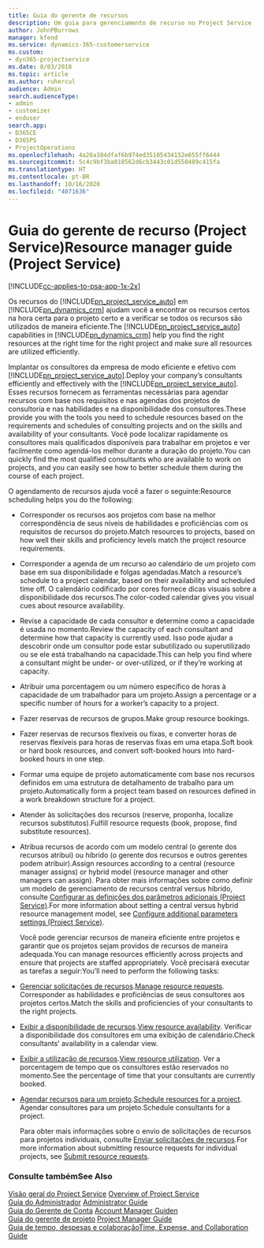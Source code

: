 ```yaml
---
title: Guia do gerente de recursos
description: Um guia para gerenciamento de recurso no Project Service
author: JohnPBurrows
manager: kfend
ms.service: dynamics-365-customerservice
ms.custom:
- dyn365-projectservice
ms.date: 8/03/2018
ms.topic: article
ms.author: ruhercul
audience: Admin
search.audienceType:
- admin
- customizer
- enduser
search.app:
- D365CE
- D365PS
- ProjectOperations
ms.openlocfilehash: 4a26a384dfaf6b974ed35105434152e655ff6444
ms.sourcegitcommit: 5c4c9bf3ba018562d6cb3443c01d550489c415fa
ms.translationtype: HT
ms.contentlocale: pt-BR
ms.lasthandoff: 10/16/2020
ms.locfileid: "4071636"
---
```

# <a name="resource-manager-guide-project-service"></a><span data-ttu-id="c965b-103">Guia do gerente de recurso (Project Service)</span><span class="sxs-lookup"><span data-stu-id="c965b-103">Resource manager guide (Project Service)</span></span>

[!INCLUDE[cc-applies-to-psa-app-1x-2x](../includes/cc-applies-to-psa-app-1x-2x.md)]

<span data-ttu-id="c965b-104">Os recursos do [!INCLUDE[pn_project_service_auto](../includes/pn-project-service-auto.md)] em [!INCLUDE[pn_dynamics_crm](../includes/pn-dynamics-crm.md)] ajudam você a encontrar os recursos certos na hora certa para o projeto certo e a verificar se todos os recursos são utilizados de maneira eficiente.</span><span class="sxs-lookup"><span data-stu-id="c965b-104">The [!INCLUDE[pn_project_service_auto](../includes/pn-project-service-auto.md)] capabilities in [!INCLUDE[pn_dynamics_crm](../includes/pn-dynamics-crm.md)] help you find the right resources at the right time for the right project and make sure all resources are utilized efficiently.</span></span>  
  
 <span data-ttu-id="c965b-105">Implantar os consultores da empresa de modo eficiente e efetivo com [!INCLUDE[pn_project_service_auto](../includes/pn-project-service-auto.md)].</span><span class="sxs-lookup"><span data-stu-id="c965b-105">Deploy your company’s consultants efficiently and effectively with the [!INCLUDE[pn_project_service_auto](../includes/pn-project-service-auto.md)].</span></span> <span data-ttu-id="c965b-106">Esses recursos fornecem as ferramentas necessárias para agendar recursos com base nos requisitos e nas agendas dos projetos de consultoria e nas habilidades e na disponibilidade dos consultores.</span><span class="sxs-lookup"><span data-stu-id="c965b-106">These provide you with the tools you need to schedule resources based on the requirements and schedules of consulting projects and on the skills and availability of your consultants.</span></span> <span data-ttu-id="c965b-107">Você pode localizar rapidamente os consultores mais qualificados disponíveis para trabalhar em projetos e ver facilmente como agendá-los melhor durante a duração do projeto.</span><span class="sxs-lookup"><span data-stu-id="c965b-107">You can quickly find the most qualified consultants who are available to work on projects, and you can easily see how to better schedule them during the course of each project.</span></span>  
  
 <span data-ttu-id="c965b-108">O agendamento de recursos ajuda você a fazer o seguinte:</span><span class="sxs-lookup"><span data-stu-id="c965b-108">Resource scheduling helps you do the following:</span></span>  
  
- <span data-ttu-id="c965b-109">Corresponder os recursos aos projetos com base na melhor correspondência de seus níveis de habilidades e proficiências com os requisitos de recursos do projeto.</span><span class="sxs-lookup"><span data-stu-id="c965b-109">Match resources to projects, based on how well their skills and proficiency levels match the project resource requirements.</span></span>  
  
- <span data-ttu-id="c965b-110">Corresponder a agenda de um recurso ao calendário de um projeto com base em sua disponibilidade e folgas agendadas.</span><span class="sxs-lookup"><span data-stu-id="c965b-110">Match a resource’s schedule to a project calendar, based on their availability and scheduled time off.</span></span> <span data-ttu-id="c965b-111">O calendário codificado por cores fornece dicas visuais sobre a disponibilidade dos recursos.</span><span class="sxs-lookup"><span data-stu-id="c965b-111">The color-coded calendar gives you visual cues about resource availability.</span></span>  
  
- <span data-ttu-id="c965b-112">Revise a capacidade de cada consultor e determine como a capacidade é usada no momento.</span><span class="sxs-lookup"><span data-stu-id="c965b-112">Review the capacity of each consultant and determine how that capacity is currently used.</span></span> <span data-ttu-id="c965b-113">Isso pode ajudar a descobrir onde um consultor pode estar subutilizado ou superutilizado ou se ele está trabalhando na capacidade.</span><span class="sxs-lookup"><span data-stu-id="c965b-113">This can help you find where a consultant might be under- or over-utilized, or if they’re working at capacity.</span></span>  
  
- <span data-ttu-id="c965b-114">Atribuir uma porcentagem ou um número específico de horas à capacidade de um trabalhador para um projeto.</span><span class="sxs-lookup"><span data-stu-id="c965b-114">Assign a percentage or a specific number of hours for a worker’s capacity to a project.</span></span>  
  
- <span data-ttu-id="c965b-115">Fazer reservas de recursos de grupos.</span><span class="sxs-lookup"><span data-stu-id="c965b-115">Make group resource bookings.</span></span>  
  
- <span data-ttu-id="c965b-116">Fazer reservas de recursos flexíveis ou fixas, e converter horas de reservas flexíveis para horas de reservas fixas em uma etapa.</span><span class="sxs-lookup"><span data-stu-id="c965b-116">Soft book or hard book resources, and convert soft-booked hours into hard-booked hours in one step.</span></span>  
  
- <span data-ttu-id="c965b-117">Formar uma equipe de projeto automaticamente com base nos recursos definidos em uma estrutura de detalhamento de trabalho para um projeto.</span><span class="sxs-lookup"><span data-stu-id="c965b-117">Automatically form a project team based on resources defined in a work breakdown structure for a project.</span></span>  
  
- <span data-ttu-id="c965b-118">Atender às solicitações dos recursos (reserve, proponha, localize recursos substitutos).</span><span class="sxs-lookup"><span data-stu-id="c965b-118">Fulfill resource requests (book, propose, find substitute resources).</span></span>  
  
- <span data-ttu-id="c965b-119">Atribua recursos de acordo com um modelo central (o gerente dos recursos atribui) ou híbrido (o gerente dos recursos e outros gerentes podem atribuir).</span><span class="sxs-lookup"><span data-stu-id="c965b-119">Assign resources according to a central (resource manager assigns) or hybrid model (resource manager and other managers can assign).</span></span> <span data-ttu-id="c965b-120">Para obter mais informações sobre como definir um modelo de gerenciamento de recursos central versus híbrido, consulte [Configurar as definições dos parâmetros adicionais (Project Service)](../psa/configure-additional-parameters-settings.md).</span><span class="sxs-lookup"><span data-stu-id="c965b-120">For more information about setting a central versus hybrid resource management model, see [Configure additional parameters settings (Project Service)](../psa/configure-additional-parameters-settings.md).</span></span>  
  
  <span data-ttu-id="c965b-121">Você pode gerenciar recursos de maneira eficiente entre projetos e garantir que os projetos sejam providos de recursos de maneira adequada.</span><span class="sxs-lookup"><span data-stu-id="c965b-121">You can manage resources efficiently across projects and ensure that projects are staffed appropriately.</span></span> <span data-ttu-id="c965b-122">Você precisará executar as tarefas a seguir:</span><span class="sxs-lookup"><span data-stu-id="c965b-122">You’ll need to perform the following tasks:</span></span>  
  
- <span data-ttu-id="c965b-123">[Gerenciar solicitações de recursos](../psa/manage-resource-requests.md).</span><span class="sxs-lookup"><span data-stu-id="c965b-123">[Manage resource requests](../psa/manage-resource-requests.md).</span></span> <span data-ttu-id="c965b-124">Corresponder as habilidades e proficiências de seus consultores aos projetos certos.</span><span class="sxs-lookup"><span data-stu-id="c965b-124">Match the skills and proficiencies of your consultants to the right projects.</span></span>  
  
- <span data-ttu-id="c965b-125">[Exibir a disponibilidade de recursos](../psa/view-resource-availability.md).</span><span class="sxs-lookup"><span data-stu-id="c965b-125">[View resource availability](../psa/view-resource-availability.md).</span></span> <span data-ttu-id="c965b-126">Verificar a disponibilidade dos consultores em uma exibição de calendário.</span><span class="sxs-lookup"><span data-stu-id="c965b-126">Check consultants’ availability in a calendar view.</span></span>  
  
- <span data-ttu-id="c965b-127">[Exibir a utilização de recursos](../psa/view-resource-utilization.md).</span><span class="sxs-lookup"><span data-stu-id="c965b-127">[View resource utilization](../psa/view-resource-utilization.md).</span></span> <span data-ttu-id="c965b-128">Ver a porcentagem de tempo que os consultores estão reservados no momento.</span><span class="sxs-lookup"><span data-stu-id="c965b-128">See the percentage of time that your consultants are currently booked.</span></span>  
  
- <span data-ttu-id="c965b-129">[Agendar recursos para um projeto](../psa/schedule-resources-project.md).</span><span class="sxs-lookup"><span data-stu-id="c965b-129">[Schedule resources for a project](../psa/schedule-resources-project.md).</span></span> <span data-ttu-id="c965b-130">Agendar consultores para um projeto.</span><span class="sxs-lookup"><span data-stu-id="c965b-130">Schedule consultants for a project.</span></span>  
  
  <span data-ttu-id="c965b-131">Para obter mais informações sobre o envio de solicitações de recursos para projetos individuais, consulte [Enviar solicitações de recursos](../psa/submit-resource-requests.md).</span><span class="sxs-lookup"><span data-stu-id="c965b-131">For more information about submitting resource requests for individual projects, see [Submit resource requests](../psa/submit-resource-requests.md).</span></span>  
  
### <a name="see-also"></a><span data-ttu-id="c965b-132">Consulte também</span><span class="sxs-lookup"><span data-stu-id="c965b-132">See Also</span></span>  
 <span data-ttu-id="c965b-133">[Visão geral do Project Service](../psa/overview.md) </span><span class="sxs-lookup"><span data-stu-id="c965b-133">[Overview of Project Service](../psa/overview.md) </span></span>  
 <span data-ttu-id="c965b-134">[Guia do Administrador](../psa/admin-guide.md) </span><span class="sxs-lookup"><span data-stu-id="c965b-134">[Administrator Guide](../psa/admin-guide.md) </span></span>  
 <span data-ttu-id="c965b-135">[Guia do Gerente de Conta](../psa/account-manager-guide.md) </span><span class="sxs-lookup"><span data-stu-id="c965b-135">[Account Manager Guiden](../psa/account-manager-guide.md) </span></span>  
 <span data-ttu-id="c965b-136">[Guia do gerente de projeto](../psa/project-manager-guide.md) </span><span class="sxs-lookup"><span data-stu-id="c965b-136">[Project Manager Guide](../psa/project-manager-guide.md) </span></span>  
 [<span data-ttu-id="c965b-137">Guia de tempo, despesas e colaboração</span><span class="sxs-lookup"><span data-stu-id="c965b-137">Time, Expense, and Collaboration Guide</span></span>](../psa/time-expense-collaboration-guide.md)

